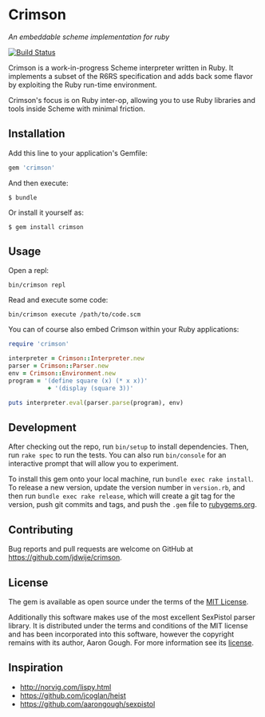 # Crimson

*An embeddable scheme implementation for ruby*

[![Build Status](https://travis-ci.org/jdwije/crimson.svg)](https://travis-ci.org/jdwije/crimson)

Crimson is a work-in-progress Scheme interpreter written in Ruby. It implements
a subset of the R6RS specification and adds back some flavor by exploiting the
Ruby run-time environment.

Crimson's focus is on Ruby inter-op, allowing you to use Ruby libraries and tools
inside Scheme with minimal friction.

## Installation

Add this line to your application's Gemfile:

```ruby
gem 'crimson'
```

And then execute:

    $ bundle

Or install it yourself as:

    $ gem install crimson

## Usage

Open a repl:

```
bin/crimson repl
```

Read and execute some code:

```
bin/crimson execute /path/to/code.scm
```

You can of course also embed Crimson within your Ruby applications:

```ruby
require 'crimson'

interpreter = Crimson::Interpreter.new
parser = Crimson::Parser.new
env = Crimson::Environment.new
program = '(define square (x) (* x x))'
           + '(display (square 3))'

puts interpreter.eval(parser.parse(program), env)
```
## Development

After checking out the repo, run `bin/setup` to install dependencies. Then, run `rake spec` to run the tests. You can also run `bin/console` for an interactive prompt that will allow you to experiment.

To install this gem onto your local machine, run `bundle exec rake install`. To release a new version, update the version number in `version.rb`, and then run `bundle exec rake release`, which will create a git tag for the version, push git commits and tags, and push the `.gem` file to [rubygems.org](https://rubygems.org).

## Contributing

Bug reports and pull requests are welcome on GitHub at https://github.com/jdwije/crimson.


## License

The gem is available as open source under the terms of the [MIT License](http://opensource.org/licenses/MIT).

Additionally this software makes use of the most excellent SexPistol parser
library. It is distributed under the terms and conditions of the MIT license
and has been incorporated into this software, however the copyright remains
with its author, Aaron Gough. For more information see its [license](https://github.com/aarongough/sexpistol/blob/master/MIT-LICENSE).

## Inspiration

- http://norvig.com/lispy.html
- https://github.com/jcoglan/heist
- https://github.com/aarongough/sexpistol
